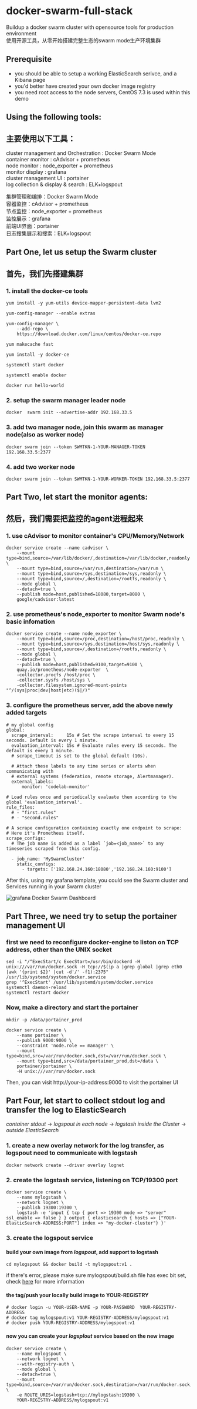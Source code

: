 # docker-swarm-full-stack
Buildup a docker swarm cluster with opensource tools for production environment  
使用开源工具，从零开始搭建完整生态的swarm mode生产环境集群


## Prerequisite
* you should be able to setup a working ElasticSearch serivce, and a Kibana page
* you'd better have created your own docker image registry
* you need root access to the node servers, CentOS 7.3 is used within this demo


## Using the following tools:  
## 主要使用以下工具：

cluster management and Orchestration : Docker Swarm Mode  
container monitor : cAdvisor + prometheus  
node monitor : node_exporter + prometheus  
monitor display : grafana  
cluster management UI : portainer    
log collection & display & search  : ELK+logspout  

集群管理和编排：Docker Swarm Mode   
容器监控：cAdvisor + prometheus    
节点监控：node_exporter + prometheus  
监控展示：grafana    
前端UI界面：portainer  
日志搜集展示和搜索：ELK+logspout    



## Part One, let us setup the Swarm cluster   
## 首先，我们先搭建集群  

### 1. install the docker-ce tools

```
yum install -y yum-utils device-mapper-persistent-data lvm2

yum-config-manager --enable extras

yum-config-manager \
    --add-repo \
    https://download.docker.com/linux/centos/docker-ce.repo

yum makecache fast

yum install -y docker-ce

systemctl start docker

systemctl enable docker

docker run hello-world

```



### 2. setup the swarm manager leader node
```
docker  swarm init --advertise-addr 192.168.33.5
```



### 3. add two manager node, join this swarm as manager node(also as worker node)
```
docker swarm join --token SWMTKN-1-YOUR-MANAGER-TOKEN 192.168.33.5:2377
```



### 4. add two worker node
```
docker swarm join --token SWMTKN-1-YOUR-WORKER-TOKEN 192.168.33.5:2377

```






## Part Two, let start the monitor agents:  
## 然后，我们需要把监控的agent进程起来 

### 1. use cAdvisor to monitor container's CPU/Memory/Network    
```
docker service create --name cadvisor \
    --mount type=bind,source=/var/lib/docker/,destination=/var/lib/docker,readonly \
    --mount type=bind,source=/var/run,destination=/var/run \
    --mount type=bind,source=/sys,destination=/sys,readonly \
    --mount type=bind,source=/,destination=/rootfs,readonly \
    --mode global \
    --detach=true \
    --publish mode=host,published=18080,target=8080 \
    google/cadvisor:latest
```


### 2. use prometheus's node_exporter to monitor Swarm node's basic infomation     
```
docker service create --name node_exporter \
    --mount type=bind,source=/proc,destination=/host/proc,readonly \
    --mount type=bind,source=/sys,destination=/host/sys,readonly \
    --mount type=bind,source=/,destination=/rootfs,readonly \
    --mode global \
    --detach=true \
    --publish mode=host,published=9100,target=9100 \
    quay.io/prometheus/node-exporter  \
    -collector.procfs /host/proc \
    -collector.sysfs /host/sys \
    -collector.filesystem.ignored-mount-points "^/(sys|proc|dev|host|etc)($|/)"
```

### 3. configure the prometheus server, add the above newly added targets    
```
# my global config
global:
  scrape_interval:     15s # Set the scrape interval to every 15 seconds. Default is every 1 minute.
  evaluation_interval: 15s # Evaluate rules every 15 seconds. The default is every 1 minute.
  # scrape_timeout is set to the global default (10s).

  # Attach these labels to any time series or alerts when communicating with
  # external systems (federation, remote storage, Alertmanager).
  external_labels:
      monitor: 'codelab-monitor'

# Load rules once and periodically evaluate them according to the global 'evaluation_interval'.
rule_files:
  # - "first.rules"
  # - "second.rules"

# A scrape configuration containing exactly one endpoint to scrape:
# Here it's Prometheus itself.
scrape_configs:
  # The job name is added as a label `job=<job_name>` to any timeseries scraped from this config.

  - job_name: 'MySwarmCluster'
    static_configs:
      - targets: ['192.168.24.160:18080','192.168.24.160:9100'] 
```


After this, using my grafana template, you could see the Swarm cluster and Services running in your Swarm cluster  

![grafana Docker Swarm Dashboard](/images/grafana_template_screenshot.jpg)



## Part Three, we need try to setup the portainer management UI

### first we need to reconfigure docker-engine to liston on TCP address, other than the UNIX socket
```
sed -i "/^ExecStart/c ExecStart=/usr/bin/dockerd -H unix:///var/run/docker.sock -H tcp://$(ip a |grep global |grep eth0 |awk '{print $2}' |cut -d'/' -f1):2375" /usr/lib/systemd/system/docker.service
grep '^ExecStart' /usr/lib/systemd/system/docker.service
systemctl daemon-reload
systemctl restart docker
```

### Now, make a directory and start the portainer
```
mkdir -p /data/portainer_prod

docker service create \
    --name portainer \
    --publish 9000:9000 \
    --constraint 'node.role == manager' \
    --mount type=bind,src=/var/run/docker.sock,dst=/var/run/docker.sock \
    --mount type=bind,src=/data/portainer_prod,dst=/data \
    portainer/portainer \
    -H unix:///var/run/docker.sock
````

Then, you can visit http://your-ip-address:9000 to visit the portainer UI



## Part Four, let start to collect stdout log and transfer the log to ElasticSearch

*container stdout* -> *logspout in each node* -> *logstash inside the Cluster* -> *outside ElasticSearch*

### 1. create a new overlay network for the log transfer, as logspout need to communicate with logstash
```
docker network create --driver overlay lognet
```

### 2. create the logstash service, listening on TCP/19300 port
```
docker service create \
    --name mylogstash \
    --network lognet \
    --publish 19300:19300 \
    logstash -e 'input { tcp { port => 19300 mode => "server" ssl_enable => false } } output { elasticsearch { hosts => ["YOUR-ElasticSearch-ADDRESS:PORT"] index => "my-docker-cluster"} }'
```

### 3. create the logspout service

#### build your own image from *logspout*, add support to logstash
```
cd mylogspout && docker build -t mylogspout:v1 .
```
if there's error, please make sure mylogspout/build.sh file has exec bit set, check [here](https://github.com/gliderlabs/logspout/issues/238) for more information

#### the tag/push your locally build image to YOUR-REGISTRY
```
# docker login -u YOUR-USER-NAME -p YOUR-PASSWORD  YOUR-REGISTRY-ADDRESS
# docker tag mylogspout:v1 YOUR-REGISTRY-ADDRESS/mylogspout:v1
# docker push YOUR-REGISTRY-ADDRESS/mylogspout:v1
```

#### now you can create your *logsplout* service based on the new image
```
docker service create \
    --name mylogspout \
    --network lognet \
    --with-registry-auth \
    --mode global \
    --detach=true \
    --mount type=bind,source=/var/run/docker.sock,destination=/var/run/docker.sock,readonly \
    -e ROUTE_URIS=logstash+tcp://mylogstash:19300 \
    YOUR-REGISTRY-ADDRESS/mylogspout:v1 
```





